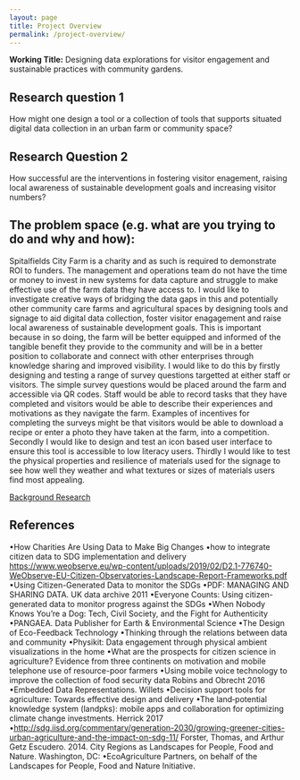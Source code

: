 ```yaml
---
layout: page
title: Project Overview
permalink: /project-overview/
---
```


**Working Title:** Designing data explorations for visitor engagement and sustainable practices with community gardens.  

## Research question 1
How might one design a tool or a collection of tools that supports situated digital data collection in an urban farm or community space? 

## Research Question 2
How successful are the interventions in fostering visitor enagement, raising local awareness of sustainable development goals and increasing visitor numbers?  

## The problem space (e.g. what are you trying to do and why and how):
Spitalfields City Farm is a charity and as such is required to demonstrate ROI to funders. The management and operations team do not have the time or money to invest in new systems for data capture and struggle to make effective use of the farm data they have access to.  I would like to investigate creative ways of bridging the data gaps in this and potentially other community care farms and agricultural spaces by designing tools and signage to aid digital data collection, foster visitor enagagement and raise local awareness of sustainable development goals. This is important because in so doing, the farm will be better equipped and informed of the tangible benefit they provide to the community and will be in a better position to collaborate and connect with other enterprises through knowledge sharing and improved visibility. I would like to do this by firstly designing and testing a range of survey questions targetted at either staff or visitors. The simple survey questions would be placed around the farm and accessible via QR codes. Staff would be able to record tasks that they have completed and visitors would be able to describe their experiences and motivations as they navigate the farm. Examples of incentives for completing the surveys might be that visitors would be able to download a recipe or enter a photo they have taken at the farm, into a competition. Secondly I would like to design and test an icon based user interface to ensure this tool is accessible to low literacy users. Thirdly I would like to test the physical properties and resilience of materials used for the signage to see how well they weather and what textures or sizes of materials users find most appealing.

[Background Research](https://docs.google.com/document/d/1kasdE-gO_VjrYemK6WmKstc2oQt4phMdwfUHVMwmbPU/edit?usp=sharing)

## References
•How Charities Are Using Data to Make Big Changes
•how to integrate citizen data to SDG implementation and delivery 
https://www.weobserve.eu/wp-content/uploads/2019/02/D2.1-776740-WeObserve-EU-Citizen-Observatories-Landscape-Report-Frameworks.pdf
•Using Citizen­-Generated Data to monitor the SDGs
•PDF: MANAGING AND SHARING DATA. UK data archive 2011
•Everyone Counts: Using citizen-generated data to monitor progress against the SDGs
•When Nobody Knows You’re a Dog: Tech, Civil Society, and the Fight for Authenticity
•PANGAEA. Data Publisher for Earth & Environmental Science
•The Design of Eco-Feedback Technology
•Thinking through the relations between data and community
•Physikit: Data engagement through physical ambient visualizations in the home
•What are the prospects for citizen science in agriculture? Evidence from three continents on motivation and mobile telephone use of resource-poor farmers
•Using mobile voice technology to improve the collection of food security data Robins and Obrecht 2016
•Embedded Data Representations. Willets
•Decision support tools for agriculture: Towards effective design and delivery
•The land‐potential knowledge system (landpks): mobile apps and collaboration for optimizing climate change investments. Herrick 2017
•http://sdg.iisd.org/commentary/generation-2030/growing-greener-cities-urban-agriculture-and-the-impact-on-sdg-11/
 Forster, Thomas, and Arthur Getz Escudero. 2014. City Regions as Landscapes for People, Food and Nature. Washington, DC: •EcoAgriculture Partners, on behalf of the Landscapes for People, Food and Nature Initiative.


